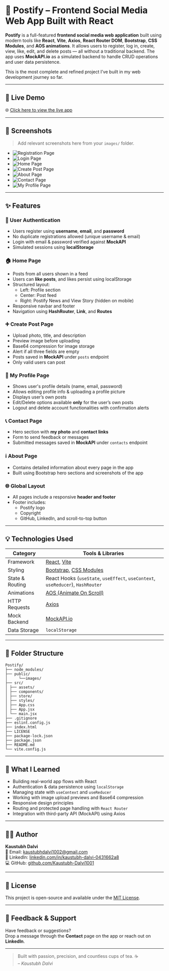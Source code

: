 # 🚀 Postify – Frontend Social Media Web App Built with React

**Postify** is a full-featured **frontend social media web application** built using modern tools like **React**, **Vite**, **Axios**, **React Router DOM**, **Bootstrap**, **CSS Modules**, and **AOS animations**. It allows users to register, log in, create, view, like, edit, and delete posts — all without a traditional backend. The app uses **MockAPI.io** as a simulated backend to handle CRUD operations and user data persistence.

This is the most complete and refined project I’ve built in my web development journey so far.

---

## 🔗 Live Demo

🌐 [Click here to view the live app](https://kaustubh-dalvi1001.github.io/Postify-Frontend-Social-Media-Web-App-React-Vite-MockAPI-/)

---

## 📸 Screenshots

> Add relevant screenshots here from your `images/` folder.

- ![Registration Page](public/images/Postify_Registration_ss.png)
- ![Login Page](public/images/Postify_Login_ss.png)
- ![Home Page](public/images/Postify_home_ss.png)
- ![Create Post Page](public/images/Postify_create_ss.png)
- ![About Page](public/images/Postify_about_ss.png)
- ![Contact Page](public/images/Postify_contact_ss.png)
- ![My Profile Page](public/images/Postify_Profile_ss.png)

---

## ✨ Features

### 🔐 User Authentication
- Users register using **username**, **email**, and **password**
- No duplicate registrations allowed (unique username & email)
- Login with email & password verified against **MockAPI**
- Simulated sessions using **localStorage**

### 🏠 Home Page
- Posts from all users shown in a feed
- Users can **like posts**, and likes persist using localStorage
- Structured layout:
  - Left: Profile section
  - Center: Post feed
  - Right: Postify News and View Story (hidden on mobile)
- Responsive navbar and footer
- Navigation using **HashRouter**, **Link**, and **Routes**

### ➕ Create Post Page
- Upload photo, title, and description
- Preview image before uploading
- Base64 compression for image storage
- Alert if all three fields are empty
- Posts saved in **MockAPI** under `posts` endpoint
- Only valid users can post

### 👤 My Profile Page
- Shows user's profile details (name, email, password)
- Allows editing profile info & uploading a profile picture
- Displays user’s own posts
- Edit/Delete options available **only** for the user’s own posts
- Logout and delete account functionalities with confirmation alerts

### 📞 Contact Page
- Hero section with **my photo** and **contact links**
- Form to send feedback or messages
- Submitted messages saved in **MockAPI** under `contacts` endpoint

### ℹ️ About Page
- Contains detailed information about every page in the app
- Built using Bootstrap hero sections and screenshots of the app

### 🌐 Global Layout
- All pages include a responsive **header and footer**
- Footer includes:
  - Postify logo
  - Copyright
  - GitHub, LinkedIn, and scroll-to-top button

---

## 💡 Technologies Used

| Category       | Tools & Libraries                                                                 |
|----------------|------------------------------------------------------------------------------------|
| Framework      | [React](https://reactjs.org/), [Vite](https://vitejs.dev/)                        |
| Styling        | [Bootstrap](https://getbootstrap.com/), [CSS Modules](https://css-tricks.com/css-modules-part-1-need/) |
| State & Routing| React Hooks (`useState`, `useEffect`, `useContext`, `useReducer`), `HashRouter`   |
| Animations     | [AOS (Animate On Scroll)](https://michalsnik.github.io/aos/)                      |
| HTTP Requests  | [Axios](https://axios-http.com/)                                                  |
| Mock Backend   | [MockAPI.io](https://mockapi.io/)                                                 |
| Data Storage   | `localStorage`                                                                    |

---

## 📁 Folder Structure

```
Postify/
├── node_modules/
├── public/
│     └──images/
├── src/
│ ├── assets/
│ ├── components/
│ ├── store/
│ ├── styles/
│ ├── App.css
│ ├── App.jsx
│ └── main.jsx
├── .gitignore
├── eslint.config.js
├── index.html
├── LICENSE
├── package-lock.json
├── package.json
├── README.md
└── vite.config.js
```

---

## 🧠 What I Learned

- Building real-world app flows with React
- Authentication & data persistence using `localStorage`
- Managing state with `useContext` and `useReducer`
- Working with image upload previews and Base64 compression
- Responsive design principles
- Routing and protected page handling with `React Router`
- Integration with third-party API (MockAPI) using Axios

---

## 🙋‍♂️ Author

**Kaustubh Dalvi**  
📧 Email: [kaustubhdalvi1002@gmail.com](mailto:kaustubhdalvi1002@gmail.com)  
🔗 LinkedIn: [linkedin.com/in/kaustubh-dalvi-0431662a8](https://linkedin.com/in/kaustubh-dalvi-0431662a8)  
💻 GitHub: [github.com/Kaustubh-Dalvi1001](https://github.com/Kaustubh-Dalvi1001)

---

## 📜 License

This project is open-source and available under the [MIT License](LICENSE).

---

## 🙌 Feedback & Support

Have feedback or suggestions?  
Drop a message through the **Contact** page on the app or reach out on **LinkedIn**.

---

> Built with passion, precision, and countless cups of tea. ☕  
> – *Kaustubh Dalvi*


